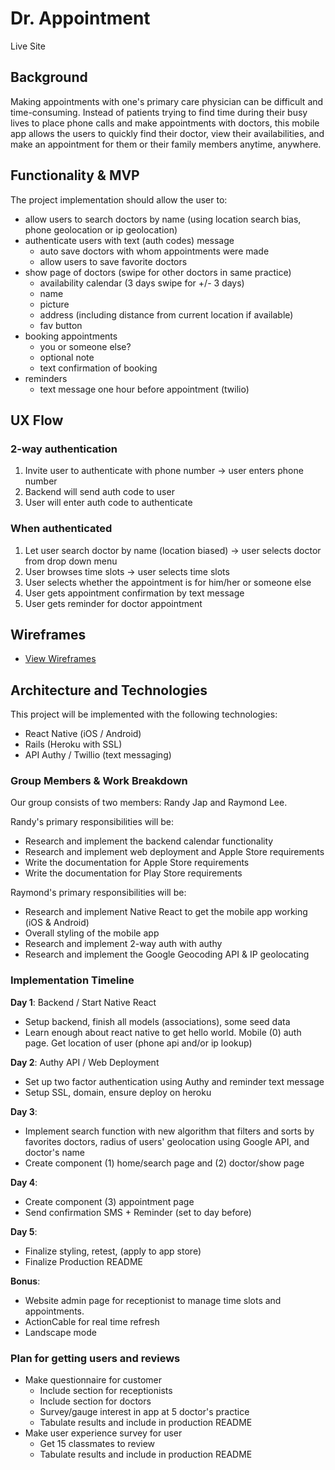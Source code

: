 # Dr. Appointment

Live Site

## Background

Making appointments with one's primary care physician can be difficult and time-consuming. Instead of patients trying to find time during their busy lives to place phone calls and make appointments with doctors, this mobile app allows the users to quickly find their doctor, view their availabilities, and make an appointment for them or their family members anytime, anywhere.

## Functionality & MVP

The project implementation should allow the user to:

- allow users to search doctors by name (using location search bias, phone geolocation or ip geolocation)
- authenticate users with text (auth codes) message
  - auto save doctors with whom appointments were made
  - allow users to save favorite doctors
- show page of doctors (swipe for other doctors in same practice)
  - availability calendar (3 days swipe for +/- 3 days)
  - name
  - picture
  - address (including distance from current location if available)
  - fav button
- booking appointments
  - you or someone else?
  - optional note
  - text confirmation of booking
- reminders
  - text message one hour before appointment (twilio)

## UX Flow
### 2-way authentication
1. Invite user to authenticate with phone number -> user enters phone number
2. Backend will send auth code to user
3. User will enter auth code to authenticate

### When authenticated
1. Let user search doctor by name (location biased) -> user selects doctor from drop down menu
2. User browses time slots -> user selects time slots
3. User selects whether the appointment is for him/her or someone else
4. User gets appointment confirmation by text message
5. User gets reminder for doctor appointment

## Wireframes

* [View Wireframes][wireframes]

[wireframes]: docs/wireframes

## Architecture and Technologies

This project will be implemented with the following technologies:

- React Native (iOS / Android)
- Rails (Heroku with SSL)
- API Authy / Twillio (text messaging)

### Group Members & Work Breakdown

Our group consists of two members: Randy Jap and Raymond Lee.

Randy's primary responsibilities will be:

- Research and implement the backend calendar functionality
- Research and implement web deployment and Apple Store requirements
- Write the documentation for Apple Store requirements
- Write the documentation for Play Store requirements

Raymond's primary responsibilities will be:

- Research and implement Native React to get the mobile app working (iOS & Android)
- Overall styling of the mobile app
- Research and implement 2-way auth with authy
- Research and implement the Google Geocoding API & IP geolocating

### Implementation Timeline


**Day 1**: Backend / Start Native React

- Setup backend, finish all models (associations), some seed data
- Learn enough about react native to get hello world.  Mobile (0) auth page.  Get location of user (phone api and/or ip lookup)

**Day 2**: Authy API / Web Deployment

- Set up two factor authentication using Authy and reminder text message
- Setup SSL, domain, ensure deploy on heroku

**Day 3**:

- Implement search function with new algorithm that filters and sorts by favorites doctors, radius of users' geolocation using Google API, and doctor's name
- Create component (1) home/search page and (2) doctor/show page

**Day 4**:

- Create component (3) appointment page
- Send confirmation SMS + Reminder (set to day before)

**Day 5**:

- Finalize styling, retest, (apply to app store)
- Finalize Production README

**Bonus**:
- Website admin page for receptionist to manage time slots and appointments.
- ActionCable for real time refresh
- Landscape mode

### Plan for getting users and reviews
- Make questionnaire for customer
  - Include section for receptionists
  - Include section for doctors
  - Survey/gauge interest in app at 5 doctor's practice
  - Tabulate results and include in production README
- Make user experience survey for user
  - Get 15 classmates to review
  - Tabulate results and include in production README
